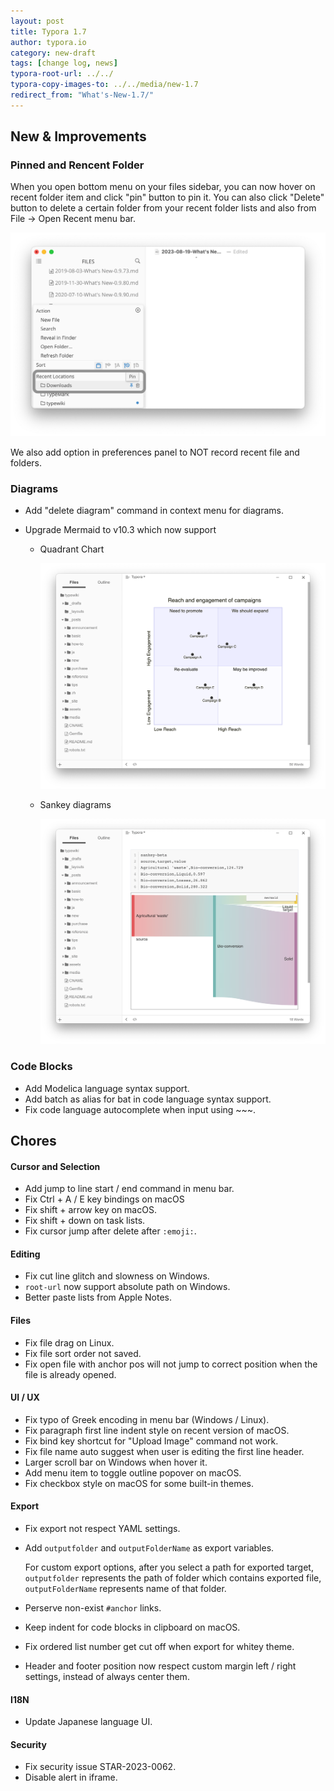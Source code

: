 ```yaml
---
layout: post
title: Typora 1.7
author: typora.io
category: new-draft
tags: [change log, news]
typora-root-url: ../../
typora-copy-images-to: ../../media/new-1.7
redirect_from: "What's-New-1.7/"
---
```


## New & Improvements

### Pinned and Rencent Folder

When you open bottom menu on your files sidebar, you can now hover on recent folder item and click "pin" button to pin it. You can also click "Delete" button to delete a certain folder from your recent folder lists and also from File → Open Recent menu bar.

<img src="/media/new-1.7/Screenshot 2023-08-18 at 21.35.17.png" alt="Screenshot 2023-08-18 at 21.35.17" style="zoom:50%;" />

We also add option in preferences panel to NOT record recent file and folders.

### Diagrams

- Add "delete diagram" command in context menu for diagrams. 

- Upgrade Mermaid to v10.3 which now support

  - Quadrant Chart

    <img src="/media/new-1.7/Screenshot 2023-08-20 at 11.53.47.png" alt="Screenshot 2023-08-20 at 11.53.47" style="zoom:50%;" />

  - Sankey diagrams 

    <img src="/media/new-1.7/Screenshot 2023-08-20 at 11.55.40.png" alt="Screenshot 2023-08-20 at 11.55.40" style="zoom:50%;" />

### Code Blocks

- Add Modelica language syntax support.
- Add batch as alias for bat in code language syntax support.
- Fix code language autocomplete when input using ~~~.

## Chores

#### Cursor and Selection

- Add jump to line start / end command in menu bar.
- Fix Ctrl + A / E key bindings on macOS
- Fix shift + arrow key on macOS.
- Fix shift + down on task lists.
- Fix cursor jump after delete after `:emoji:`.

#### Editing

- Fix cut line glitch and slowness on Windows.
- `root-url` now support absolute path on Windows.
- Better paste lists from Apple Notes.

#### Files

- Fix file drag on Linux.
- Fix file sort order not saved.
- Fix open file with anchor pos will not jump to correct position when the file is already opened.

#### UI / UX

- Fix typo of Greek encoding in menu bar (Windows / Linux).
- Fix paragraph first line indent style on recent version of macOS.
- Fix bind key shortcut for "Upload Image" command not work.
- Fix file name auto suggest when user is editing the first line header.
- Larger scroll bar on Windows when hover it.
- Add menu item to toggle outline popover on macOS.
- Fix checkbox style on macOS for some built-in themes.

#### Export

- Fix export not respect YAML settings.

- Add `outputfolder` and `outputFolderName` as export variables. 

  For custom export options, after you select a path for exported target, `outputfolder` represents the path of folder which contains exported file, `outputFolderName` represents name of that folder.

- Perserve non-exist `#anchor` links.

- Keep indent for code blocks in clipboard on macOS.

- Fix ordered list number get cut off when export for whitey theme.

- Header and footer position now respect custom margin left / right settings, instead of always center them.

#### I18N

- Update Japanese language UI.

#### Security

- Fix security issue STAR-2023-0062.
- Disable alert in iframe.
